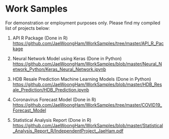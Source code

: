 # Work Samples
For demonstration or employment purposes only. Please find my compiled list of projects below:

1) API R Package (Done in R)
https://github.com/JaeWoongHam/WorkSamples/tree/master/API_R_Package

2) Neural Network Model using Keras (Done in Python)
https://github.com/JaeWoongHam/WorkSamples/blob/master/Neural_Network_Python/Keras_Neural_Network.ipynb

3) HDB Resale Prediction Machine Learning Models (Done in Python)
https://github.com/JaeWoongHam/WorkSamples/blob/master/HDB_Resale_Prediction/HDB_Prediction.ipynb

4) Coronavirus Forecast Model (Done in R)
https://github.com/JaeWoongHam/WorkSamples/tree/master/COVID19_Forecast_Model

5) Statistical Analysis Report (Done in R)
https://github.com/JaeWoongHam/WorkSamples/blob/master/Statistical_Analysis_Report_R/IndependentProject_JaeHam.pdf
